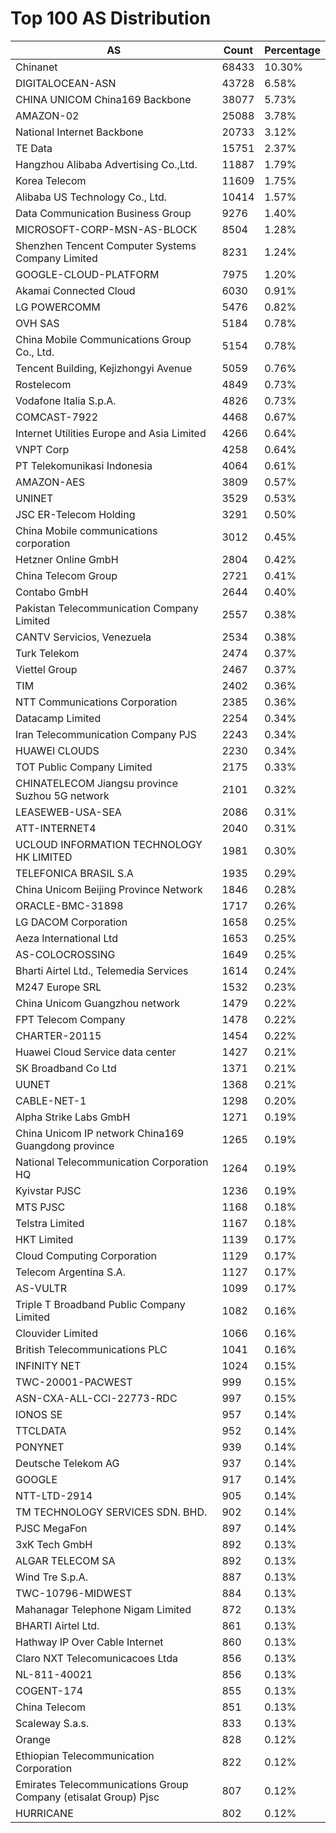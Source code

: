 # Top 100 AS Distribution
| AS | Count | Percentage |
|----|----|----|
| Chinanet | 68433 | 10.30% |
| DIGITALOCEAN-ASN | 43728 | 6.58% |
| CHINA UNICOM China169 Backbone | 38077 | 5.73% |
| AMAZON-02 | 25088 | 3.78% |
| National Internet Backbone | 20733 | 3.12% |
| TE Data | 15751 | 2.37% |
| Hangzhou Alibaba Advertising Co.,Ltd. | 11887 | 1.79% |
| Korea Telecom | 11609 | 1.75% |
| Alibaba US Technology Co., Ltd. | 10414 | 1.57% |
| Data Communication Business Group | 9276 | 1.40% |
| MICROSOFT-CORP-MSN-AS-BLOCK | 8504 | 1.28% |
| Shenzhen Tencent Computer Systems Company Limited | 8231 | 1.24% |
| GOOGLE-CLOUD-PLATFORM | 7975 | 1.20% |
| Akamai Connected Cloud | 6030 | 0.91% |
| LG POWERCOMM | 5476 | 0.82% |
| OVH SAS | 5184 | 0.78% |
| China Mobile Communications Group Co., Ltd. | 5154 | 0.78% |
| Tencent Building, Kejizhongyi Avenue | 5059 | 0.76% |
| Rostelecom | 4849 | 0.73% |
| Vodafone Italia S.p.A. | 4826 | 0.73% |
| COMCAST-7922 | 4468 | 0.67% |
| Internet Utilities Europe and Asia Limited | 4266 | 0.64% |
| VNPT Corp | 4258 | 0.64% |
| PT Telekomunikasi Indonesia | 4064 | 0.61% |
| AMAZON-AES | 3809 | 0.57% |
| UNINET | 3529 | 0.53% |
| JSC ER-Telecom Holding | 3291 | 0.50% |
| China Mobile communications corporation | 3012 | 0.45% |
| Hetzner Online GmbH | 2804 | 0.42% |
| China Telecom Group | 2721 | 0.41% |
| Contabo GmbH | 2644 | 0.40% |
| Pakistan Telecommunication Company Limited | 2557 | 0.38% |
| CANTV Servicios, Venezuela | 2534 | 0.38% |
| Turk Telekom | 2474 | 0.37% |
| Viettel Group | 2467 | 0.37% |
| TIM | 2402 | 0.36% |
| NTT Communications Corporation | 2385 | 0.36% |
| Datacamp Limited | 2254 | 0.34% |
| Iran Telecommunication Company PJS | 2243 | 0.34% |
| HUAWEI CLOUDS | 2230 | 0.34% |
| TOT Public Company Limited | 2175 | 0.33% |
| CHINATELECOM Jiangsu province Suzhou 5G network | 2101 | 0.32% |
| LEASEWEB-USA-SEA | 2086 | 0.31% |
| ATT-INTERNET4 | 2040 | 0.31% |
| UCLOUD INFORMATION TECHNOLOGY HK LIMITED | 1981 | 0.30% |
| TELEFONICA BRASIL S.A | 1935 | 0.29% |
| China Unicom Beijing Province Network | 1846 | 0.28% |
| ORACLE-BMC-31898 | 1717 | 0.26% |
| LG DACOM Corporation | 1658 | 0.25% |
| Aeza International Ltd | 1653 | 0.25% |
| AS-COLOCROSSING | 1649 | 0.25% |
| Bharti Airtel Ltd., Telemedia Services | 1614 | 0.24% |
| M247 Europe SRL | 1532 | 0.23% |
| China Unicom Guangzhou network | 1479 | 0.22% |
| FPT Telecom Company | 1478 | 0.22% |
| CHARTER-20115 | 1454 | 0.22% |
| Huawei Cloud Service data center | 1427 | 0.21% |
| SK Broadband Co Ltd | 1371 | 0.21% |
| UUNET | 1368 | 0.21% |
| CABLE-NET-1 | 1298 | 0.20% |
| Alpha Strike Labs GmbH | 1271 | 0.19% |
| China Unicom IP network China169 Guangdong province | 1265 | 0.19% |
| National Telecommunication Corporation HQ | 1264 | 0.19% |
| Kyivstar PJSC | 1236 | 0.19% |
| MTS PJSC | 1168 | 0.18% |
| Telstra Limited | 1167 | 0.18% |
| HKT Limited | 1139 | 0.17% |
| Cloud Computing Corporation | 1129 | 0.17% |
| Telecom Argentina S.A. | 1127 | 0.17% |
| AS-VULTR | 1099 | 0.17% |
| Triple T Broadband Public Company Limited | 1082 | 0.16% |
| Clouvider Limited | 1066 | 0.16% |
| British Telecommunications PLC | 1041 | 0.16% |
| INFINITY NET | 1024 | 0.15% |
| TWC-20001-PACWEST | 999 | 0.15% |
| ASN-CXA-ALL-CCI-22773-RDC | 997 | 0.15% |
| IONOS SE | 957 | 0.14% |
| TTCLDATA | 952 | 0.14% |
| PONYNET | 939 | 0.14% |
| Deutsche Telekom AG | 937 | 0.14% |
| GOOGLE | 917 | 0.14% |
| NTT-LTD-2914 | 905 | 0.14% |
| TM TECHNOLOGY SERVICES SDN. BHD. | 902 | 0.14% |
| PJSC MegaFon | 897 | 0.14% |
| 3xK Tech GmbH | 892 | 0.13% |
| ALGAR TELECOM SA | 892 | 0.13% |
| Wind Tre S.p.A. | 887 | 0.13% |
| TWC-10796-MIDWEST | 884 | 0.13% |
| Mahanagar Telephone Nigam Limited | 872 | 0.13% |
| BHARTI Airtel Ltd. | 861 | 0.13% |
| Hathway IP Over Cable Internet | 860 | 0.13% |
| Claro NXT Telecomunicacoes Ltda | 856 | 0.13% |
| NL-811-40021 | 856 | 0.13% |
| COGENT-174 | 855 | 0.13% |
| China Telecom | 851 | 0.13% |
| Scaleway S.a.s. | 833 | 0.13% |
| Orange | 828 | 0.12% |
| Ethiopian Telecommunication Corporation | 822 | 0.12% |
| Emirates Telecommunications Group Company (etisalat Group) Pjsc | 807 | 0.12% |
| HURRICANE | 802 | 0.12% |
